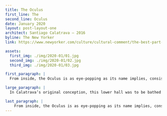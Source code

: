 ```yaml
---
title: The Oculus
first_line: The
second_line: Oculus
date: January 2020
layout: post-layout-one
architect: Santiago Calatrava – 2016
byline: The New Yorker
link: https://www.newyorker.com/culture/cultural-comment/the-best-part-of-calatravas-oculus

assets:
  first_img: ./img/2020-01/01.jpg
  second_img: ./img/2020-01/02.jpg
  third_img: ./img/2020-01/03.jpg

first_paragraph: |
  From inside, the Oculus is as eye-popping as its name implies, consisting of ribs of steel, interleaved with windows, that reach to an arching strip of glass, a hundred and sixty feet overhead: a spine seen in negative. Underfoot, white marble tiles offer an almost liquid sheen, like an ice rink on an unseasonably warm day just before the Zamboni is loosed upon it.

large_paragraph: |
  In Calatrava’s original conception, this lower hall was to be bathed in sunlight filtered through glass skylights set into the plaza above. The skylights were abandoned, after it was argued that they compromised the integrity of the memorial overhead. But the wide lower hall, which is roofed with undulating steel ribs, is a beguiling space, with sight lines unobscured by anything so mundane as supporting pillars.

last_paragraph: |
    From inside, the Oculus is as eye-popping as its name implies, consisting of ribs of steel, interleaved with windows, that reach to an arching strip of glass, a hundred and sixty feet overhead: a spine seen in negative. Underfoot, white marble tiles offer an almost liquid sheen, like an ice rink on an unseasonably warm day just before the Zamboni is loosed upon it.
---
```

